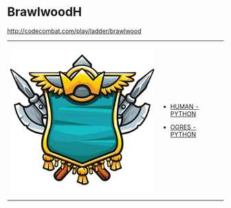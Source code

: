 # BrawlwoodH

http://codecombat.com/play/ladder/brawlwood
<table>
<tr>
<td>

![Hero Picture](hero.png?raw=true "Hero Picture")

</td>
<td>
<ul>
<li>

[HUMAN - PYTHON](BrawlwoodHuman.py)

</li>
<li>

[OGRES - PYTHON](BrawlwoodOgres.py)

</li>
</td>
</tr>
<table>